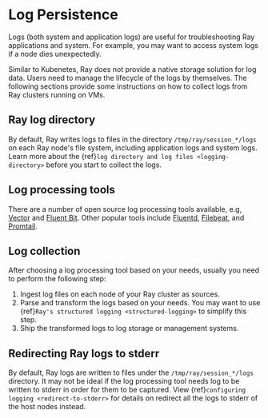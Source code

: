 # Log Persistence

Logs (both system and application logs) are useful for troubleshooting Ray applications and system. For example, you may want to access system logs if a node dies unexpectedly.

Similar to Kubenetes, Ray does not provide a native storage solution for log data. Users need to manage the lifecycle of the logs by themselves. The following sections provide some instructions on how to collect logs from Ray clusters running on VMs.

## Ray log directory
By default, Ray writes logs to files in the directory `/tmp/ray/session_*/logs` on each Ray node's file system, including application logs and system logs. Learn more about the {ref}`log directory and log files <logging-directory>` before you start to collect the logs.


## Log processing tools

There are a number of open source log processing tools available, e.g, [Vector][Vector] and [Fluent Bit][FluentBit].
Other popular tools include [Fluentd][Fluentd], [Filebeat][Filebeat], and [Promtail][Promtail].

[Vector]: https://vector.dev/
[FluentBit]: https://docs.fluentbit.io/manual
[Filebeat]: https://www.elastic.co/guide/en/beats/filebeat/7.17/index.html
[Fluentd]: https://docs.fluentd.org/
[Promtail]: https://grafana.com/docs/loki/latest/clients/promtail/

## Log collection

After choosing a log processing tool based on your needs, usually you need to perform the following step:

1. Ingest log files on each node of your Ray cluster as sources.
2. Parse and transform the logs based on your needs. You may want to use {ref}`Ray's structured logging <structured-logging>` to simplify this step.
3. Ship the transformed logs to log storage or management systems.


## Redirecting Ray logs to stderr
By default, Ray logs are written to files under the ``/tmp/ray/session_*/logs`` directory. It may not be ideal if the log processing tool needs log to be written to stderr in order for them to be captured. View {ref}`configuring logging <redirect-to-stderr>` for details on redirect all the logs to stderr of the host nodes instead.
